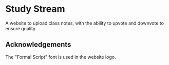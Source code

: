 # Study Stream
A website to upload class notes, with the ability to upvote and downvote to ensure quality.

## Acknowledgements
The "Formal Script" font is used in the website logo.
